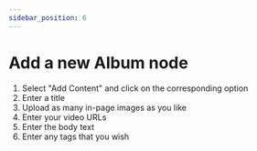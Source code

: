```yaml
---
sidebar_position: 6
---
```



# Add a new Album node

1. Select "Add Content" and click on the corresponding option
2. Enter a title
3. Upload as many in-page images as you like
4. Enter your video URLs
5. Enter the body text
6. Enter any tags that you wish